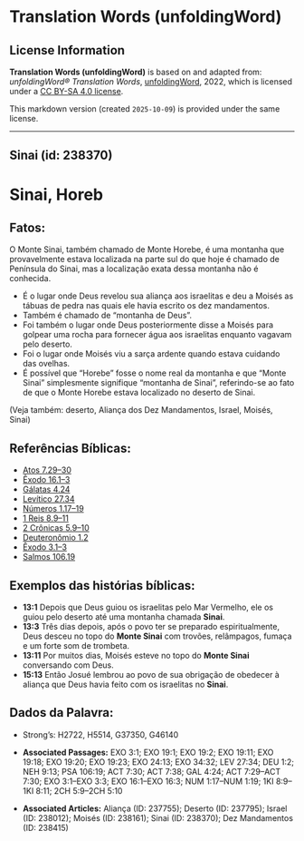 # Translation Words (unfoldingWord)

## License Information

**Translation Words (unfoldingWord)** is based on and adapted from: _unfoldingWord® Translation Words_, [unfoldingWord](https://unfoldingword.org/utw), 2022, which is licensed under a [CC BY-SA 4.0 license](https://creativecommons.org/licenses/by-sa/4.0/legalcode.en).

This markdown version (created `2025-10-09`) is provided under the same license.



--------------------------------

## Sinai (id: 238370)

Sinai, Horeb
============

Fatos:
------

O Monte Sinai, também chamado de Monte Horebe, é uma montanha que provavelmente estava localizada na parte sul do que hoje é chamado de Península do Sinai, mas a localização exata dessa montanha não é conhecida.

* É o lugar onde Deus revelou sua aliança aos israelitas e deu a Moisés as tábuas de pedra nas quais ele havia escrito os dez mandamentos.
* Também é chamado de “montanha de Deus”.
* Foi também o lugar onde Deus posteriormente disse a Moisés para golpear uma rocha para fornecer água aos israelitas enquanto vagavam pelo deserto.
* Foi o lugar onde Moisés viu a sarça ardente quando estava cuidando das ovelhas.
* É possível que “Horebe” fosse o nome real da montanha e que “Monte Sinai” simplesmente signifique “montanha de Sinai”, referindo\-se ao fato de que o Monte Horebe estava localizado no deserto de Sinai.

(Veja também: deserto, Aliança dos Dez Mandamentos, Israel, Moisés, Sinai)

Referências Bíblicas:
---------------------

* [Atos 7\.29–30](https://ref.ly/Acts7:29-Acts7:30)
* [Êxodo 16\.1–3](https://ref.ly/Exod16:1-Exod16:3)
* [Gálatas 4\.24](https://ref.ly/Gal4:24)
* [Levítico 27\.34](https://ref.ly/Lev27:34)
* [Números 1\.17–19](https://ref.ly/Num1:17-Num1:19)
* [1 Reis 8\.9–11](https://ref.ly/1Kgs8:9-1Kgs8:11)
* [2 Crônicas 5\.9–10](https://ref.ly/2Chr5:9-2Chr5:10)
* [Deuteronômio 1\.2](https://ref.ly/Deut1:2)
* [Êxodo 3\.1–3](https://ref.ly/Exod3:1-Exod3:3)
* [Salmos 106\.19](https://ref.ly/Ps106:19)

Exemplos das histórias bíblicas:
--------------------------------

* **13:1** Depois que Deus guiou os israelitas pelo Mar Vermelho, ele os guiou pelo deserto até uma montanha chamada **Sinai**.
* **13:3** Três dias depois, após o povo ter se preparado espiritualmente, Deus desceu no topo do **Monte Sinai** com trovões, relâmpagos, fumaça e um forte som de trombeta.
* **13:11** Por muitos dias, Moisés esteve no topo do **Monte Sinai** conversando com Deus.
* **15:13** Então Josué lembrou ao povo de sua obrigação de obedecer à aliança que Deus havia feito com os israelitas no **Sinai**.

Dados da Palavra:
-----------------

* Strong’s: H2722, H5514, G37350, G46140

* **Associated Passages:** EXO 3:1; EXO 19:1; EXO 19:2; EXO 19:11; EXO 19:18; EXO 19:20; EXO 19:23; EXO 24:13; EXO 34:32; LEV 27:34; DEU 1:2; NEH 9:13; PSA 106:19; ACT 7:30; ACT 7:38; GAL 4:24; ACT 7:29–ACT 7:30; EXO 3:1–EXO 3:3; EXO 16:1–EXO 16:3; NUM 1:17–NUM 1:19; 1KI 8:9–1KI 8:11; 2CH 5:9–2CH 5:10
* **Associated Articles:** Aliança (ID: 237755); Deserto (ID: 237795); Israel (ID: 238012); Moisés (ID: 238161); Sinai (ID: 238370); Dez Mandamentos (ID: 238415)

